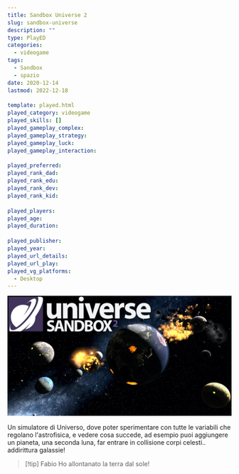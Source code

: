 ```yaml
---
title: Sandbox Universe 2
slug: sandbox-universe
description: ""
type: PlayED
categories:
  - videogame
tags:
  - Sandbox
  - spazio
date: 2020-12-14
lastmod: 2022-12-18

template: played.html
played_category: videogame
played_skills: []
played_gameplay_complex: 
played_gameplay_strategy: 
played_gameplay_luck: 
played_gameplay_interaction: 

played_preferred: 
played_rank_dad: 
played_rank_edu: 
played_rank_dev: 
played_rank_kid: 

played_players: 
played_age: 
played_duration: 

played_publisher: 
played_year: 
played_url_details: 
played_url_play: 
played_vg_platforms:
  - Desktop
---
```


![](../../assets/img/played/videogame/sandbox-universe.webp)

Un simulatore di Universo, dove poter sperimentare con tutte le variabili che regolano l'astrofisica, e vedere cosa succede, ad esempio puoi aggiungere un pianeta, una seconda luna, far entrare in collisione corpi celesti.. addirittura galassie!

> [!tip] Fabio
> Ho allontanato la terra dal sole!
